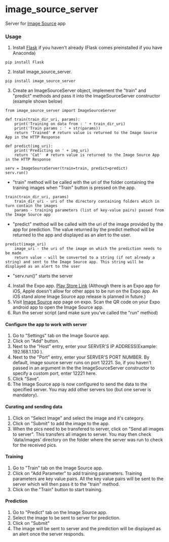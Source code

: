 # image_source_server

Server for <a href="https://expo.io/@prasannals/image-source">Image Source</a> app

### Usage

1. Install <a href="http://flask.pocoo.org/">Flask</a> if you haven't already (Flask comes preinstalled if you have Anaconda)
```
pip install Flask
```
2. Install image_source_server. 
```
pip install image_source_server
```
3. Create an ImageSourceServer object, implement the "train" and "predict" methods and pass it into the ImageSourceServer constructor (example shown below)
```
from image_source_server import ImageSourceServer

def train(train_dir_uri, params):
    print('Training on data from : ' + train_dir_uri)
    print('Train params : ' + str(params))
    return 'Trained' # return value is returned to the Image Source App in the HTTP Response

def predict(img_uri):
    print('Predicting on ' + img_uri)
    return 'Cat'  # return value is returned to the Image Source App in the HTTP Response

serv = ImageSourceServer(train=train, predict=predict)
serv.run()
```

* "train" method will be called with the uri of the folder containing the training images when "Train" button is pressed on the app.
```
train(train_dir_uri, params)
    train_dir_uri - uri of the directory containing folders which in turn contain the images
    params - training parameters (list of key-value pairs) passed from the Image Source app
```
* "predict" method will be called with the uri of the image provided by the app for prediction. The value returned by the predict method will be returned to the app and displayed as an alert to the user.
```
predict(image_uri)
    image_uri - the uri of the image on which the prediction needs to be made
    return value - will be converted to a string (if not already a string) and sent to the Image Source app. This string will be displayed as an alert to the user
```
* "serv.run()" starts the server
4. Install the Expo app. <a href="https://play.google.com/store/apps/details?id=host.exp.exponent">Play Store Link</a> (Although there is an Expo app for iOS, Apple doesn't allow for other apps to be run on the Expo app. An iOS stand alone Image Source app release is planned in future.)
5. Visit <a href="https://expo.io/@prasannals/image-source">Image Source</a> app page on expo. Scan the QR code on your Expo android app to open the Image Source app.
6. Run the server script (and make sure you've called the "run" method)

#### Configure the app to work with server
1. Go to "Settings" tab on the Image Source app.
2. Click on "Add" button.
3. Next to the "Host" entry, enter your SERVER'S IP ADDRESS(Example: 192.168.1.130 ).
4. Next to the "Port" entry, enter your SERVER'S PORT NUMBER. By default, image source server runs on port 12221. So, if you haven't passed in an argument in the the ImageSourceServer constructor to specify a custom port, enter 12221 here.
5. Click "Save".
6. The Image Source app is now configured to send the data to the specified server. You may add other servers too (but one server is mandatory). 

#### Curating and sending data
1. Click on "Select Image" and select the image and it's category. 
2. Click on "Submit" to add the image to the app.
3. When the pics need to be transfered to server, click on "Send all images to server". This transfers all images to server. You may then check 'data/images' directory on the folder where the server was run to check for the received pics.

#### Training 
1. Go to "Train" tab on the Image Source app.
2. Click on "Add Parameter" to add training parameters. Training parameters are key value pairs. All the key value pairs will be sent to the server which will then pass it to the "train" method.
3. Click on the "Train" button to start training.

#### Prediction
1. Go to "Predict" tab on the Image Source app.
2. Select the image to be sent to server for prediction.
3. Click on "Submit"
4. The image will be sent to server and the prediction will be displayed as an alert once the server responds.
